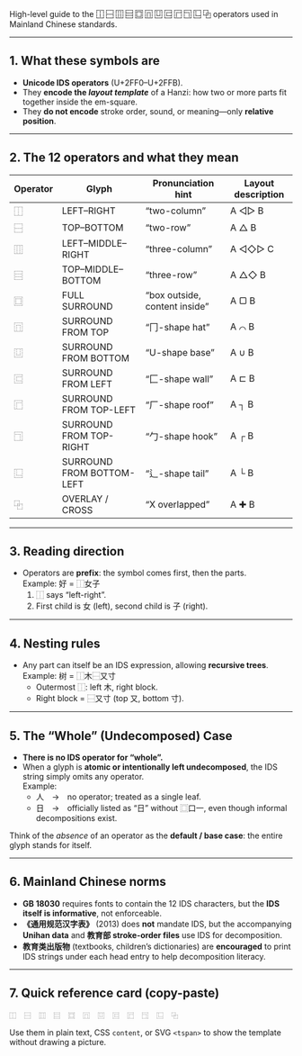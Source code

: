 High-level guide to the **⿰ ⿱ ⿲ ⿳ ⿴ ⿵ ⿶ ⿷ ⿸ ⿹ ⿺ ⿻** operators used in Mainland Chinese standards.

---

## 1. What these symbols are
- **Unicode IDS operators** (U+2FF0–U+2FFB).  
- They **encode the *layout template*** of a Hanzi: how two or more parts fit together inside the em-square.  
- They **do not encode** stroke order, sound, or meaning—only **relative position**.

---

## 2. The 12 operators and what they mean

| Operator | Glyph | Pronunciation hint | Layout description |
|----------|-------|--------------------|--------------------|
| ⿰ | LEFT–RIGHT | “two-column” | A ◁▷ B |
| ⿱ | TOP–BOTTOM | “two-row” | A △ B |
| ⿲ | LEFT–MIDDLE–RIGHT | “three-column” | A ◁◇▷ C |
| ⿳ | TOP–MIDDLE–BOTTOM | “three-row” | A △◇ B |
| ⿴ | FULL SURROUND | “box outside, content inside” | A ▢ B |
| ⿵ | SURROUND FROM TOP | “冂-shape hat” | A ⌒ B |
| ⿶ | SURROUND FROM BOTTOM | “U-shape base” | A ∪ B |
| ⿷ | SURROUND FROM LEFT | “匚-shape wall” | A ⊏ B |
| ⿸ | SURROUND FROM TOP-LEFT | “厂-shape roof” | A ┐ B |
| ⿹ | SURROUND FROM TOP-RIGHT | “勹-shape hook” | A ┌ B |
| ⿺ | SURROUND FROM BOTTOM-LEFT | “辶-shape tail” | A └ B |
| ⿻ | OVERLAY / CROSS | “X overlapped” | A ✚ B |

---

## 3. Reading direction
- Operators are **prefix**: the symbol comes first, then the parts.  
  Example: 好 = ⿰女子  
  1. ⿰ says “left-right”.  
  2. First child is 女 (left), second child is 子 (right).

---

## 4. Nesting rules
- Any part can itself be an IDS expression, allowing **recursive trees**.  
  Example: 树 = ⿰木⿱又寸  
  - Outermost ⿰: left 木, right block.  
  - Right block = ⿱又寸 (top 又, bottom 寸).

---

## 5. The “Whole” (Undecomposed) Case
- **There is no IDS operator for “whole”.**  
- When a glyph is **atomic or intentionally left undecomposed**, the IDS string simply omits any operator.  
  Example:  
  - 人 → no operator; treated as a single leaf.  
  - 日 → officially listed as “日” without ⿴口一, even though informal decompositions exist.  

Think of the *absence* of an operator as the **default / base case**: the entire glyph stands for itself.

---

## 6. Mainland Chinese norms
- **GB 18030** requires fonts to contain the 12 IDS characters, but the **IDS itself is informative**, not enforceable.  
- **《通用规范汉字表》** (2013) does **not** mandate IDS, but the accompanying **Unihan data** and **教育部 stroke-order files** use IDS for decomposition.  
- **教育类出版物** (textbooks, children’s dictionaries) are **encouraged** to print IDS strings under each head entry to help decomposition literacy.

---

## 7. Quick reference card (copy-paste)

```
⿰  ⿱  ⿲  ⿳  ⿴  ⿵  ⿶  ⿷  ⿸  ⿹  ⿺  ⿻
```

Use them in plain text, CSS `content`, or SVG `<tspan>` to show the template without drawing a picture.